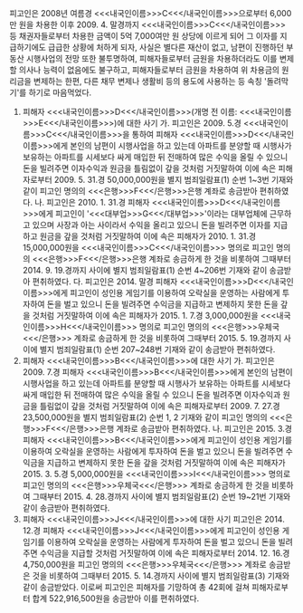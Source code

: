 피고인은 2008년 여름경 <<<내국인이름>>>C<<</내국인이름>>>으로부터 6,000만 원을 차용한 이후 2009. 4. 말경까지 <<<내국인이름>>>C<<</내국인이름>>> 등 채권자들로부터 차용한 금액이 5억 7,000여만 원 상당에 이르게 되어 그 이자를 지급하기에도 급급한 상황에 처하게 되자, 사실은 별다른 재산이 없고, 남편이 진행하던 부동산 시행사업의 전망 또한 불투명하여, 피해자들로부터 금원을 차용하더라도 이를 변제할 의사나 능력이 없음에도 불구하고, 피해자들로부터 금원을 차용하여 위 차용금의 원리금을 변제하는 한편, 다른 채무 변제나 생활비 등의 용도에 사용하는 등 속칭 '돌려막기'를 하기로 마음먹었다.
1. 피해자 <<<내국인이름>>>D<<</내국인이름>>>(개명 전 이름: <<<내국인이름>>>E<<</내국인이름>>>)에 대한 사기
가. 피고인은 2009. 5.경 <<<내국인이름>>>C<<</내국인이름>>>을 통하여 피해자 <<<내국인이름>>>D<<</내국인이름>>>에게 본인의 남편이 시행사업을 하고 있는데 아파트를 분양할 때 시행사가 보유하는 아파트를 시세보다 싸게 매입한 뒤 전매하여 많은 수익을 올릴 수 있으니 돈을 빌려주면 이자수익과 원금을 틀림없이 갚을 것처럼 거짓말하여 이에 속은 피해자로부터 2009. 5. 31.경 50,000,000원을 별지 범죄일람표(1) 순번 1~3번 기재와 같이 피고인 명의의 <<<은행>>>F<<</은행>>>은행 계좌로 송금받아 편취하였다.
나. 피고인은 2010. 1. 31.경 피해자 <<<내국인이름>>>D<<</내국인이름>>>에게 피고인이 '<<<대부업>>>G<<</대부업>>>'이라는 대부업체에 근무하고 있으며 사장과 아는 사이라서 수익을 올리고 있으니 돈을 빌려주면 이자를 지급하고 원금을 갚을 것처럼 거짓말하여 이에 속은 피해자가 2010. 1. 31.경 15,000,000원을 <<<내국인이름>>>C<<</내국인이름>>> 명의로 피고인 명의의 <<<은행>>>F<<</은행>>>은행 계좌로 송금하게 한 것을 비롯하여 그때부터 2014. 9. 19.경까지 사이에 별지 범죄일람표(1) 순번 4~206번 기재와 같이 송금받아 편취하였다.
다. 피고인은 2014. 말경 피해자 <<<내국인이름>>>D<<</내국인이름>>>에게 피고인이 성인용 게임기를 이용하여 오락실을 운영하는 사람에게 투자하여 돈을 벌고 있으니 돈을 빌려주면 수익금을 지급하고 변제하지 못한 돈을 갚을 것처럼 거짓말하여 이에 속은 피해자가 2015. 1. 7.경 3,000,000원을 <<<내국인이름>>>H<<</내국인이름>>> 명의로 피고인 명의의 <<<은행>>>우체국<<</은행>>> 계좌로 송금하게 한 것을 비롯하여 그때부터 2015. 5. 19.경까지 사이에 별지 범죄일람표(1) 순번 207~248번 기재와 같이 송금받아 편취하였다.
2. 피해자 <<<내국인이름>>>B<<</내국인이름>>>에 대한 사기
가. 피고인은 2009. 7.경 피해자 <<<내국인이름>>>B<<</내국인이름>>>에게 본인의 남편이 시행사업을 하고 있는데 아파트를 분양할 때 시행사가 보유하는 아파트를 시세보다 싸게 매입한 뒤 전매하여 많은 수익을 올릴 수 있으니 돈을 빌려주면 이자수익과 원금을 틀림없이 갚을 것처럼 거짓말하여 이에 속은 피해자로부터 2009. 7. 27.경 23,500,000원을 별지 범죄일람표(2) 순번 1, 2 기재와 같이 피고인 명의의 <<<은행>>>F<<</은행>>>은행 계좌로 송금받아 편취하였다.
나. 피고인은 2015. 3.경 피해자 <<<내국인이름>>>B<<</내국인이름>>>에게 피고인이 성인용 게임기를 이용하여 오락실을 운영하는 사람에게 투자하여 돈을 벌고 있으니 돈을 빌려주면 수익금을 지급하고 변제하지 못한 돈을 갚을 것처럼 거짓말하여 이에 속은 피해자가 2015. 3. 5.경 5,000,000원을 <<<내국인이름>>>I<<</내국인이름>>> 명의로 피고인 명의의 <<<은행>>>우체국<<</은행>>> 계좌로 송금하게 한 것을 비롯하여 그때부터 2015. 4. 28.경까지 사이에 별지 범죄일람표(2) 순번 19~21번 기재와 같이 송금받아 편취하였다.
3. 피해자 <<<내국인이름>>>J<<</내국인이름>>>에 대한 사기
피고인은 2014. 12.경 피해자 <<<내국인이름>>>J<<</내국인이름>>>에게 피고인이 성인용 게임기를 이용하여 오락실을 운영하는 사람에게 투자하여 돈을 벌고 있으니 돈을 빌려주면 수익금을 지급할 것처럼 거짓말하여 이에 속은 피해자로부터 2014. 12. 16.경 4,750,000원을 피고인 명의의 <<<은행>>>우체국<<</은행>>> 계좌로 송금받은 것을 비롯하여 그때부터 2015. 5. 14.경까지 사이에 별지 범죄일람표(3) 기재와 같이 송금받았다.
이로써 피고인은 피해자를 기망하여 총 42회에 걸쳐 피해자로부터 합계 522,916,500원을 송금받아 이를 편취하였다.